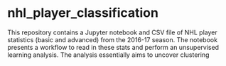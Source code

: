 # nhl_player_classification

This repository contains a Jupyter notebook and CSV file of NHL player statistics (basic and advanced) from the 2016-17 season.  The notebook presents a workflow to read in these stats and perform an unsupervised learning analysis.  The analysis essentially aims to uncover clustering 
